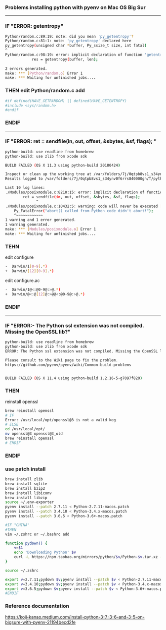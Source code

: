### Problems installing python  with pyenv on Mac OS Big Sur
---
### IF "ERROR: getentropy"
```bash
Python/random.c:89:19: note: did you mean 'py_getentropy'?
Python/random.c:81:1: note: 'py_getentropy' declared here
py_getentropy(unsigned char *buffer, Py_ssize_t size, int fatal)
^
Python/random.c:98:19: error: implicit declaration of function 'getentropy' is invalid in C99 [-Werror,-Wimplicit-function-declaration]
            res = getentropy(buffer, len);
                  ^
2 errors generated.
make: *** [Python/random.o] Error 1
make: *** Waiting for unfinished jobs....
```
### THEN edit Python/random.c add 
```bash
#if defined(HAVE_GETRANDOM) || defined(HAVE_GETENTROPY)
#include <sys/random.h>
#endif
```

### ENDIF

-----

### IF "ERROR: ret = sendfile(in, out, offset, &sbytes, &sf, flags); "
```bash
python-build: use readline from homebrew
python-build: use zlib from xcode sdk

BUILD FAILED (OS X 11.3 using python-build 20180424)

Inspect or clean up the working tree at /var/folders/7j/0qtpb8vs1_s34ynv0f6rrs840000gn/T/python-build.20210304114832.65954
Results logged to /var/folders/7j/0qtpb8vs1_s34ynv0f6rrs840000gn/T/python-build.20210304114832.65954.log

Last 10 log lines:
./Modules/posixmodule.c:8210:15: error: implicit declaration of function 'sendfile' is invalid in C99 [-Werror,-Wimplicit-function-declaration]
        ret = sendfile(in, out, offset, &sbytes, &sf, flags);
              ^
./Modules/posixmodule.c:10432:5: warning: code will never be executed [-Wunreachable-code]
    Py_FatalError("abort() called from Python code didn't abort!");
    ^~~~~~~~~~~~~
1 warning and 1 error generated.
1 warning generated.
make: *** [Modules/posixmodule.o] Error 1
make: *** Waiting for unfinished jobs....
```
### TEHN
edit configure

```bash
-  Darwin/1[0-9].*)
+  Darwin/[12][0-9].*)

```
edit configure.ac

```bash
-  Darwin/1@<:@0-9@:>@.*)
+  Darwin/@<:@[12]@:>@@<:@0-9@:>@.*)
```

### ENDIF

----
### IF "ERROR:- The Python ssl extension was not compiled. Missing the OpenSSL lib?"
```bash
python-build: use readline from homebrew
python-build: use zlib from xcode sdk
ERROR: The Python ssl extension was not compiled. Missing the OpenSSL lib?

Please consult to the Wiki page to fix the problem.
https://github.com/pyenv/pyenv/wiki/Common-build-problems


BUILD FAILED (OS X 11.4 using python-build 1.2.16-5-g7097f820)

```
### THEN
reinstall openssl

```bash
brew reinstall openssl
# IF 
Error: /usr/local/opt/openssl@3 is not a valid keg
# ELSE
cd /usr/local/opt/
mv openssl@3 openssl@3_old
brew reinstall openssl
# ENDIF
```
### ENDIF




### use patch install
```bash
brew install zlib
brew install sqlite
brew install bzip2
brew install libiconv
brew install libzip
source ~/.env-exporter
pyenv install --patch 2.7.11 < Python-2.7.11-macos.patch
pyenv install --patch 3.4.10 < Python-3.4.x-macos.patch
pyenv install --patch 3.6.5 < Python-3.6+-macos.patch

#IF "CHINA"
#THEN
vim ~/.zshrc or ~/.bashrc add

function pydown() {
    v=$1
    echo 'Downloading Python' $v
    curl -L https://npm.taobao.org/mirrors/python/$v/Python-$v.tar.xz -o ~/.pyenv/cache/Python-$v.tar.xz
}

source ~/.zshrc

export v=2.7.11;pydown $v;pyenv install --patch $v < Python-2.7.11-macos.patch
export v=3.4.10;pydown $v;pyenv install --patch $v < Python-3.4.x-macos.patch
export v=3.6.5;pydown $v;pyenv install --patch $v < Python-3.6+-macos.patch
#ENDIF
```


### Reference documentation
https://koji-kanao.medium.com/install-python-3-7-3-6-and-3-5-on-bigsure-with-pyenv-21194becd2fe
